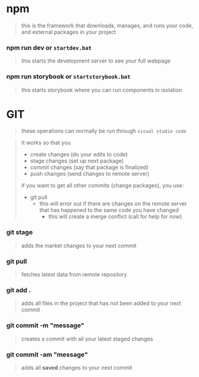 # npm

> this is the framework that downloads, manages, and runs your code, and external packages in your project

### npm run dev or `startdev.bat`

> this starts the development server to see your full webpage

### npm run storybook or `startstorybook.bat`

> this starts storybook where you can run components in isolation

# GIT

> these operations can normally be run through `visual studio code`

> It works so that you
>
> * create changes (do your edits to code)
> * stage changes (set up next package)
> * commit changes (say that package is finalized)
> * push changes (send changes to remote server)
>
> if you want to get all other commits (change packages), you use:
>
> * git pull
>   * this will error out if there are changes on the remote server that has happened to the same code you have changed
>     * this will create a merge conflict (call for help for now)

### git stage

> adds the market changes to your next commit

### git pull

> fetches latest data from remote repository

### git add .

> adds all files in the project that has not been added to your next commit

### git commit -m "message"

> creates a commit with all your latest staged changes

### git commit -am "message"

> adds all **saved** changes to your next commit
